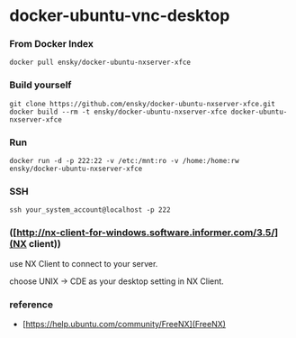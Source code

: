 docker-ubuntu-vnc-desktop
=========================

### From Docker Index
```
docker pull ensky/docker-ubuntu-nxserver-xfce
```

### Build yourself
```
git clone https://github.com/ensky/docker-ubuntu-nxserver-xfce.git
docker build --rm -t ensky/docker-ubuntu-nxserver-xfce docker-ubuntu-nxserver-xfce
```

### Run
```
docker run -d -p 222:22 -v /etc:/mnt:ro -v /home:/home:rw ensky/docker-ubuntu-nxserver-xfce
```

### SSH
```
ssh your_system_account@localhost -p 222
```

### ([http://nx-client-for-windows.software.informer.com/3.5/](NX client))
use NX Client to connect to your server.

choose UNIX -> CDE as your desktop setting in NX Client.

### reference
+ [https://help.ubuntu.com/community/FreeNX](FreeNX)